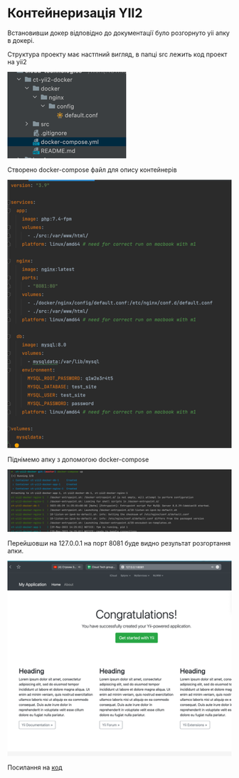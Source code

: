 # Контейнеризація YII2

Встановивши докер відповідно до документації було розгорнуто yii апку в докері.

Структура проекту має настпний вигляд, в папці src лежить код проект на yii2

![project.png](img/project.png)

Створено docker-compose файл для опису контейнерів

![docker-compose.png](img/docker-compose.png)

Піднімемо апку з допомогою docker-compose

![run-app.png](img/run-app.png)

Перейшовши на 127.0.0.1 на порт 8081 буде видно результат розгортання апки.

![img.png](img/app.png)

Посилання на [код](https://github.com/nuwm-projects/ct-yii2-docker/tree/v0.1_base_docker)